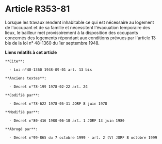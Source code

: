 # Article R353-81

Lorsque les travaux rendent inhabitable ce qui est nécessaire au logement de l'occupant et de sa famille et nécessitent
l'évacuation temporaire des lieux, le bailleur met provisoirement à la disposition des occupants concernés des logements
répondant aux conditions prévues par l'article 13 bis de la loi n° 48-1360 du 1er septembre 1948.

**Liens relatifs à cet article**

	**Cite**:

	  - Loi n°48-1360 1948-09-01 art. 13 bis

	**Anciens textes**:

	  - Décret n°78-199 1978-02-22 art. 24

	**Codifié par**:

	  - Décret n°78-622 1978-05-31 JORF 8 juin 1978

	**Modifié par**:

	  - Décret n°80-416 1980-06-10 art. 1 JORF 13 juin 1980

	**Abrogé par**:

	  - Décret n°99-865 du 7 octobre 1999 - art. 2 (V) JORF 8 octobre 1999
